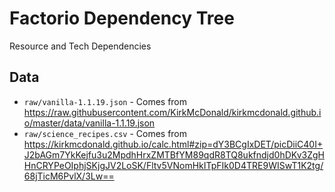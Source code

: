 Factorio Dependency Tree
========================

Resource and Tech Dependencies


Data
----

 - `raw/vanilla-1.1.19.json` - Comes from https://raw.githubusercontent.com/KirkMcDonald/kirkmcdonald.github.io/master/data/vanilla-1.1.19.json
 - `raw/science_recipes.csv` - Comes from https://kirkmcdonald.github.io/calc.html#zip=dY3BCgIxDET/picDiiC40I+J2bAGm7YkKejfu3u2MpdhHrxZMTBfYM89qdR8TQ8ukfndjd0hDKv3ZgHHnCRYPeOIphjSKjgJV2LoSK/Fltv5VNomHkITpFIk0D4TRE9WISwT1K2tg/68jTicM6PvlX/3Lw==
